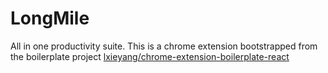# LongMile

All in one productivity suite.
This is a chrome extension bootstrapped from the boilerplate project [lxieyang/chrome-extension-boilerplate-react](https://github.com/lxieyang/chrome-extension-boilerplate-react)